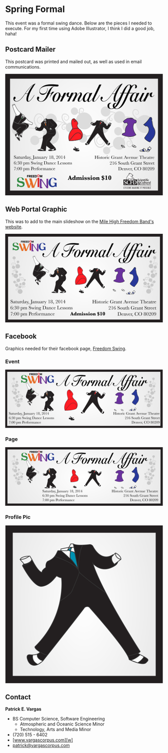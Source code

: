 Spring Formal
=============

This event was a formal swing dance. Below are the pieces I needed to execute. For my first time using Adobe Illustrator, I think I did a good job, haha!

Postcard Mailer
---------------

This postcard was printed and mailed out, as well as used in email communications.

![Postcard Mailer](postcard.png)

Web Portal Graphic
-------------------

This was to add to the main slideshow on the [Mile High Freedom Band's website][mhfb].

![Web feature graphic](web-feature.png)

Facebook
--------

Graphics needed for their facebook page, [Freedom Swing][fb].

### Event ###
![Facebook event cover graphic](facebook-event.png)

### Page ###
![Facebook page cover graphic](facebook-cover.png)

### Profile Pic ###
![Facebook page profile graphic](web-square-textless-suit01.png)

Contact
-------

**Patrick E. Vargas**

*  BS Computer Science, Software Engineering  
   *  Atmospheric and Oceanic Science Minor  
   *  Technology, Arts and Media Minor  
*  (720) 515 - 6402  
*  [www.vargascorpus.com][w]  
*  [patrick@vargascorpus.com][e]  

  [w]: http://www.vargascorpus.com/
  [e]: mailto:patrick@vargascorpus.com
  [fb]: https://www.facebook.com/mhfswing
  [mhfb]: http://www.mhfb.org/
